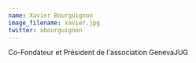 ```yaml
---
name: Xavier Bourguignon
image_filename: xavier.jpg
twitter: xbourguignon
---
```

Co-Fondateur et Président de l'association GenevaJUG
